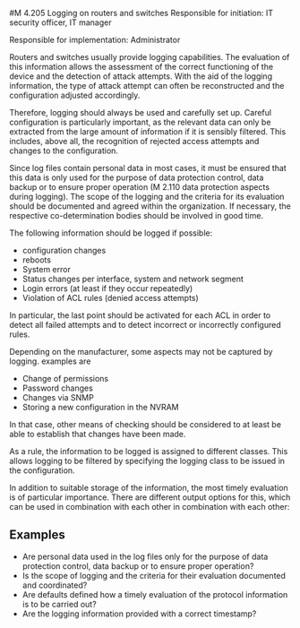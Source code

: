 #M 4.205 Logging on routers and switches
Responsible for initiation: IT security officer, IT manager

Responsible for implementation: Administrator

Routers and switches usually provide logging capabilities. The evaluation of this information allows the assessment of the correct functioning of the device and the detection of attack attempts. With the aid of the logging information, the type of attack attempt can often be reconstructed and the configuration adjusted accordingly.

Therefore, logging should always be used and carefully set up. Careful configuration is particularly important, as the relevant data can only be extracted from the large amount of information if it is sensibly filtered. This includes, above all, the recognition of rejected access attempts and changes to the configuration.

Since log files contain personal data in most cases, it must be ensured that this data is only used for the purpose of data protection control, data backup or to ensure proper operation (M 2.110 data protection aspects during logging). The scope of the logging and the criteria for its evaluation should be documented and agreed within the organization. If necessary, the respective co-determination bodies should be involved in good time.

The following information should be logged if possible:

* configuration changes
* reboots
* System error
* Status changes per interface, system and network segment
* Login errors (at least if they occur repeatedly)
* Violation of ACL rules (denied access attempts)


In particular, the last point should be activated for each ACL in order to detect all failed attempts and to detect incorrect or incorrectly configured rules.

Depending on the manufacturer, some aspects may not be captured by logging. examples are

* Change of permissions
* Password changes
* Changes via SNMP
* Storing a new configuration in the NVRAM


In that case, other means of checking should be considered to at least be able to establish that changes have been made.

As a rule, the information to be logged is assigned to different classes. This allows logging to be filtered by specifying the logging class to be issued in the configuration.

In addition to suitable storage of the information, the most timely evaluation is of particular importance. There are different output options for this, which can be used in combination with each other in combination with each other:



## Examples 
* Are personal data used in the log files only for the purpose of data protection control, data backup or to ensure proper operation?
* Is the scope of logging and the criteria for their evaluation documented and coordinated?
* Are defaults defined how a timely evaluation of the protocol information is to be carried out?
* Are the logging information provided with a correct timestamp?




